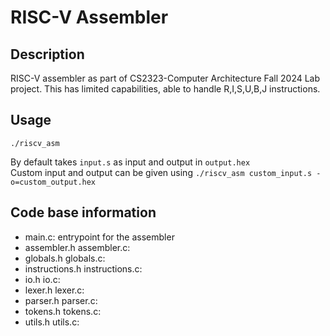 
# RISC-V Assembler

## Description

RISC-V assembler as part of CS2323-Computer Architecture Fall 2024 Lab project.
This has limited capabilities, able to handle R,I,S,U,B,J instructions.  

## Usage

`./riscv_asm`  

By default takes `input.s` as input and output in `output.hex`  
Custom input and output can be given using `./riscv_asm custom_input.s -o=custom_output.hex`

## Code base information
- main.c: entrypoint for the assembler 
- assembler.h assembler.c: 
- globals.h globals.c: 
- instructions.h instructions.c: 
- io.h io.c: 
- lexer.h lexer.c: 
- parser.h parser.c: 
- tokens.h tokens.c:
- utils.h utils.c: 

